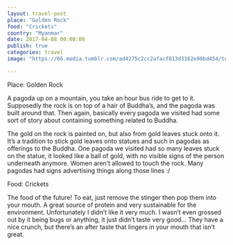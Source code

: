 ```yaml
---
layout: travel-post
place: "Golden Rock"
food: "Crickets"
country: "Myanmar"
date: 2017-04-08 00:00:00
publish: true
categories: travel
image: "https://66.media.tumblr.com/ad4275c2cc2afacf813d3162e90bd454/tumblr_p0zijiEIJv1wkhtd7o1_1280.jpg"

---
```


Place: Golden Rock

A pagoda up on a mountain, you take an hour bus ride to get to it. Supposedly the rock is on top of a hair of Buddha’s, and the pagoda was built around that. Then again, basically every pagoda we visited had some sort of story about containing something related to Buddha.

The gold on the rock is painted on, but also from gold leaves stuck onto it. It’s a tradition to stick gold leaves onto statues and such in pagodas as offerings to the Buddha. One pagoda we visited had so many leaves stuck on the statue, it looked like a ball of gold, with no visible signs of the person underneath anymore.
Women aren’t allowed to touch the rock. Many pagodas had signs advertising things along those lines :/

Food: Crickets

The food of the future! To eat, just remove the stinger then pop them into your mouth. A great source of protein and very sustainable for the environment. Unfortunately I didn’t like it very much. I wasn’t even grossed out by it being bugs or anything, it just didn’t taste very good… They have a nice crunch, but there’s an after taste that lingers in your mouth that isn’t great.